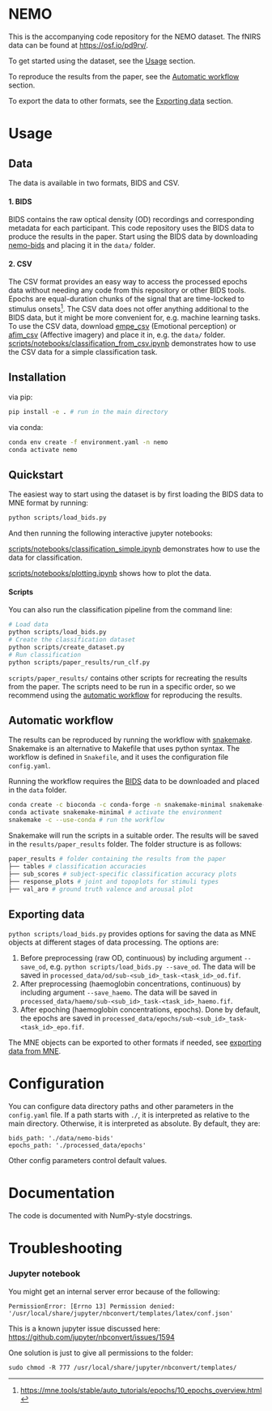 # NEMO

This is the accompanying code repository for the NEMO dataset. The fNIRS data can be found at https://osf.io/pd9rv/.

To get started using the dataset, see the [Usage](#usage) section.

To reproduce the results from the paper, see the [Automatic workflow](#automatic-workflow) section.

To export the data to other formats, see the [Exporting data](#exporting-data) section.

# Usage

## Data

The data is available in two formats, BIDS and CSV.

#### 1. BIDS

BIDS contains the raw optical density (OD) recordings and corresponding metadata for each participant. This code repository uses the BIDS data to produce the results in the paper. Start using the BIDS data by downloading [nemo-bids](https://osf.io/tcak6) and placing it in the `data/` folder.

#### 2. CSV

The CSV format provides an easy way to access the processed epochs data without needing any code from this repository or other BIDS tools. Epochs are equal-duration chunks of the signal that are time-locked to stimulus onsets[^1]. The CSV data does not offer anything additional to the BIDS data, but it might be more convenient for, e.g. machine learning tasks. To use the CSV data, download [empe_csv](https://osf.io/m4kgn) (Emotional perception) or [afim_csv](https://osf.io/xq2v6) (Affective imagery) and place it in, e.g. the `data/` folder. [scripts/notebooks/classification_from_csv.ipynb](scripts/notebooks/classification_from_csv.ipynb) demonstrates how to use the CSV data for a simple classification task.

[^1]: https://mne.tools/stable/auto_tutorials/epochs/10_epochs_overview.html

## Installation

via pip:
```bash
pip install -e . # run in the main directory
```

via conda:
```bash
conda env create -f environment.yaml -n nemo
conda activate nemo
```

## Quickstart

The easiest way to start using the dataset is by first loading the BIDS data to MNE format by running:

```bash
python scripts/load_bids.py
```

And then running the following interactive jupyter notebooks:

[scripts/notebooks/classification_simple.ipynb](scripts/notebooks/classification_simple.ipynb) demonstrates how to use the data for classification.

[scripts/notebooks/plotting.ipynb](scripts/notebooks/plotting.ipynb) shows how to plot the data.

#### Scripts

You can also run the classification pipeline from the command line:

```bash
# Load data
python scripts/load_bids.py
# Create the classification dataset
python scripts/create_dataset.py
# Run classification
python scripts/paper_results/run_clf.py
```

`scripts/paper_results/` contains other scripts for recreating the results from the paper. The scripts need to be run in a specific order, so we recommend using the [automatic workflow](#automatic-workflow) for reproducing the results.

## Automatic workflow

The results can be reproduced by running the workflow with [snakemake](https://snakemake.readthedocs.io/en/stable/). Snakemake is an alternative to Makefile that uses python syntax. The workflow is defined in `Snakefile`, and it uses the configuration file `config.yaml`.

Running the workflow requires the [BIDS](#1-bids) data to be downloaded and placed in the `data` folder.

```bash
conda create -c bioconda -c conda-forge -n snakemake-minimal snakemake-minimal -y # install snakemake
conda activate snakemake-minimal # activate the environment
snakemake -c --use-conda # run the workflow
```

Snakemake will run the scripts in a suitable order. The results will be saved in the `results/paper_results` folder. The folder structure is as follows:

```bash
paper_results # folder containing the results from the paper
├── tables # classification accuracies
├── sub_scores # subject-specific classification accuracy plots
├── response_plots # joint and topoplots for stimuli types
├── val_aro # ground truth valence and arousal plot
```

## Exporting data

`python scripts/load_bids.py` provides options for saving the  data as MNE objects at different stages of data processing. The options are:
1. Before preprocessing (raw OD, continuous) by including argument `--save_od`, e.g. `python scripts/load_bids.py --save_od`. The data will be saved in `processed_data/od/sub-<sub_id>_task-<task_id>_od.fif`.
2. After preprocessing (haemoglobin concentrations, continuous) by including argument `--save_haemo`. The data will be saved in `processed_data/haemo/sub-<sub_id>_task-<task_id>_haemo.fif`.
3. After epoching (haemoglobin concentrations, epochs). Done by default, the epochs are saved in `processed_data/epochs/sub-<sub_id>_task-<task_id>_epo.fif`.

The MNE objects can be exported to other formats if needed, see [exporting data from MNE](https://mne.tools/stable/export.html).

# Configuration

You can configure data directory paths and other parameters in the `config.yaml` file. If a path starts with `./`, it is interpreted as relative to the main directory. Otherwise, it is interpreted as absolute. By default, they are:

```
bids_path: './data/nemo-bids'
epochs_path: './processed_data/epochs'
```

Other config parameters control default values.

# Documentation

The code is documented with NumPy-style docstrings.

# Troubleshooting

### Jupyter notebook

You might get an internal server error because of the following:

```
PermissionError: [Errno 13] Permission denied: '/usr/local/share/jupyter/nbconvert/templates/latex/conf.json'
```

This is a known jupyter issue discussed here:
https://github.com/jupyter/nbconvert/issues/1594

One solution is just to give all permissions to the folder:

`sudo chmod -R 777 /usr/local/share/jupyter/nbconvert/templates/`
